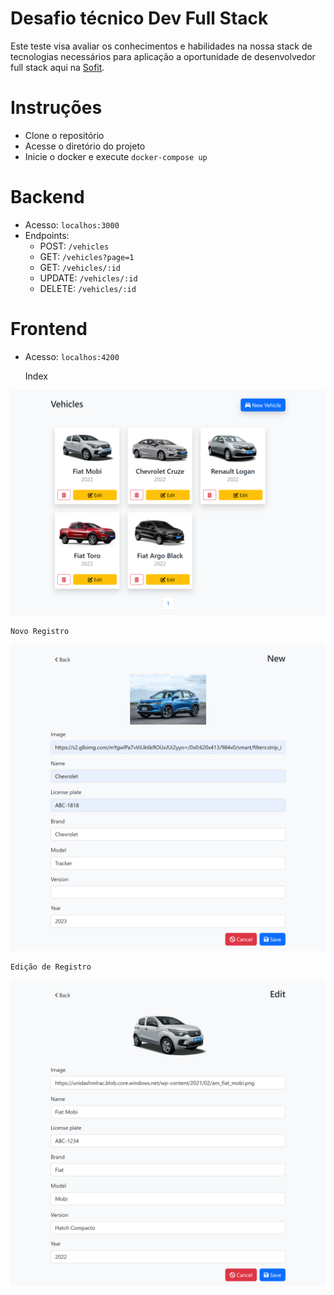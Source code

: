 # Desafio técnico Dev Full Stack

Este teste visa avaliar os conhecimentos e habilidades na nossa stack de tecnologias necessários para aplicação a oportunidade de desenvolvedor full stack aqui na [Sofit](https://sofit4.com.br).

# Instruções
- Clone o repositório
- Acesse o diretório do projeto
- Inicie o docker e execute `docker-compose up`

# Backend
- Acesso: `localhos:3000`
- Endpoints:
    - POST: `/vehicles`
    - GET: `/vehicles?page=1`
    - GET: `/vehicles/:id`
    - UPDATE: `/vehicles/:id`
    - DELETE: `/vehicles/:id`


# Frontend
- Acesso: `localhos:4200`


    Index

![Index](./print_index.png "Index")

    Novo Registro

![Novo Registro](./print_new.png "Novo Registro")


    Edição de Registro

![Edição de Registro](./print_edit.png "Edição de Registro")
